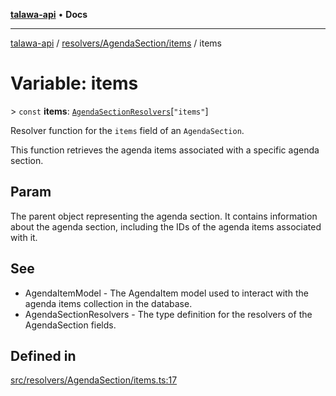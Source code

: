 [**talawa-api**](../../../../README.md) • **Docs**

***

[talawa-api](../../../../modules.md) / [resolvers/AgendaSection/items](../README.md) / items

# Variable: items

\> `const` **items**: [`AgendaSectionResolvers`](../../../../types/generatedGraphQLTypes/type-aliases/AgendaSectionResolvers.md)\[`"items"`\]

Resolver function for the `items` field of an `AgendaSection`.

This function retrieves the agenda items associated with a specific agenda section.

## Param

The parent object representing the agenda section. It contains information about the agenda section, including the IDs of the agenda items associated with it.

## See

 - AgendaItemModel - The AgendaItem model used to interact with the agenda items collection in the database.
 - AgendaSectionResolvers - The type definition for the resolvers of the AgendaSection fields.

## Defined in

[src/resolvers/AgendaSection/items.ts:17](https://github.com/PalisadoesFoundation/talawa-api/blob/a87b45a1c490c996c3a8a52e117ecbaa4742ef49/src/resolvers/AgendaSection/items.ts#L17)
